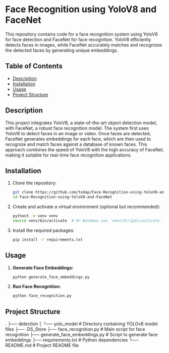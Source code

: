 # Face Recognition using YoloV8 and FaceNet

This repository contains code for a face recognition system using YoloV8 for face detection and FaceNet for face recognition. YoloV8 efficiently detects faces in images, while FaceNet accurately matches and recognizes the detected faces by generating unique embeddings.

## Table of Contents
- [Description](#description)
- [Installation](#installation)
- [Usage](#usage)
- [Project Structure](#project-structure)


## Description

This project integrates YoloV8, a state-of-the-art object detection model, with FaceNet, a robust face recognition model. The system first uses YoloV8 to detect faces in an image or video. Once faces are detected, FaceNet generates embeddings for each face, which are then used to recognize and match faces against a database of known faces. This approach combines the speed of YoloV8 with the high accuracy of FaceNet, making it suitable for real-time face recognition applications.

## Installation

1. Clone the repository:
    ```bash
    git clone https://github.com/todap/Face-Recognition-using-YoloV8-and-FaceNet.git
    cd Face-Recognition-using-YoloV8-and-FaceNet
    ```

2. Create and activate a virtual environment (optional but recommended):
    ```bash
    python3 -m venv venv
    source venv/bin/activate  # On Windows use `venv\Scripts\activate`
    ```

3. Install the required packages:
    ```bash
    pip install -r requirements.txt
    ```

## Usage

1. **Generate Face Embeddings:**
    ```bash
    python generate_face_embeddings.py
    ```

2. **Run Face Recognition:**
    ```bash
    python face_recognition.py
    ```

## Project Structure
.
├── detection
│ └── yolo_model # Directory containing YOLOv8 model files
├── .DS_Store
├── face_recognition.py # Main script for face recognition
├── generate_face_embeddings.py # Script to generate face embeddings
├── requirements.txt # Python dependencies
└── README.md # Project README file


